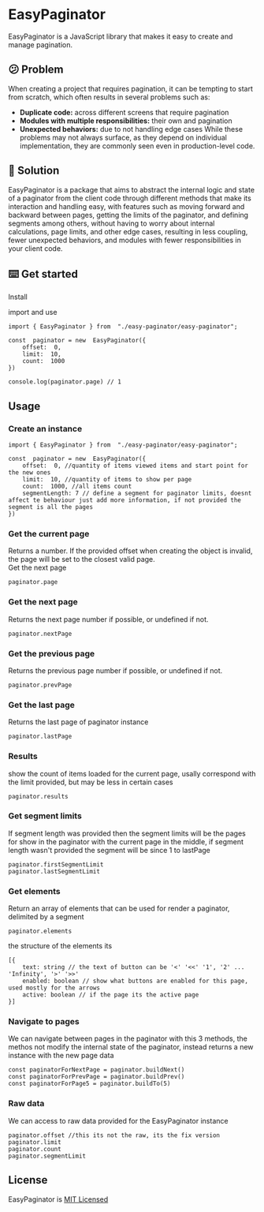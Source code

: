 
# EasyPaginator
EasyPaginator is a JavaScript library that makes it easy to create and manage pagination.

## 😕 Problem


When creating a project that requires pagination, it can be tempting to start from scratch, which often results in several problems such as:

-   **Duplicate code:** across different screens that require pagination
-   **Modules with multiple responsibilities:** their own and pagination
-   **Unexpected behaviors:** due to not handling edge cases While these problems may not always surface, as they depend on individual implementation, they are commonly seen even in production-level code.

## 🙂 Solution

EasyPaginator is a package that aims to abstract the internal logic and state of a paginator from the client code through different methods that make its interaction and handling easy, with features such as moving forward and backward between pages, getting the limits of the paginator, and defining segments among others, without having to worry about internal calculations, page limits, and other edge cases, resulting in less coupling, fewer unexpected behaviors, and modules with fewer responsibilities in your client code.

## ⌨️ Get started
Install

import and use

    import { EasyPaginator } from  "./easy-paginator/easy-paginator";
    
    const  paginator = new  EasyPaginator({
        offset:  0,
        limit:  10,
        count:  1000
    })

    console.log(paginator.page) // 1


## Usage

### Create an instance 

    import { EasyPaginator } from  "./easy-paginator/easy-paginator";
    
    const  paginator = new  EasyPaginator({
        offset:  0, //quantity of items viewed items and start point for the new ones
        limit:  10, //quantity of items to show per page
        count:  1000, //all items count
        segmentLength: 7 // define a segment for paginator limits, doesnt affect te behaviour just add more information, if not provided the segment is all the pages
    })



### Get the current page
Returns a number. If the provided offset when creating the object is invalid, the page will be set to the closest valid page.    
Get the next page

    paginator.page

### Get the next page
Returns the next page number if possible, or undefined if not.

    paginator.nextPage
### Get the previous page
Returns the previous page number if possible, or undefined if not.

    paginator.prevPage
### Get the last page
Returns the last page of paginator instance

    paginator.lastPage
### Results
show the count of items loaded for the current page, usally correspond with the limit provided, but may be less in certain cases

    paginator.results
    
  ### Get segment limits
  If segment length was provided then the segment limits will be the pages for show in the paginator with the current page in the middle, if segment length wasn't provided the segment will be since 1 to lastPage
  

    paginator.firstSegmentLimit
    paginator.lastSegmentLimit

### Get elements 
Return an array  of elements that can be used for render a paginator, delimited by a segment

    paginator.elements
the structure of the elements its

    [{
        text: string // the text of button can be '<' '<<' '1', '2' ... 'Infinity', '>' '>>'
        enabled: boolean // show what buttons are enabled for this page, used mostly for the arrows
        active: boolean // if the page its the active page
    }]

 ### Navigate to pages
 We can navigate between pages in the paginator with this 3 methods, the methos not modify the internal state of the paginator, instead returns a new instance with the new page data
 

    const paginatorForNextPage = paginator.buildNext()
    const paginatorForPrevPage = paginator.buildPrev()
    const paginatorForPage5 = paginator.buildTo(5)

### Raw data
We can access to raw data provided for the EasyPaginator instance

    paginator.offset //this its not the raw, its the fix version
    paginator.limit
    paginator.count
    paginator.segmentLimit

## License
EasyPaginator is [MIT Licensed](https://github.com/Isaac-cura/EasyPaginator/blob/master/LICENSE.md)